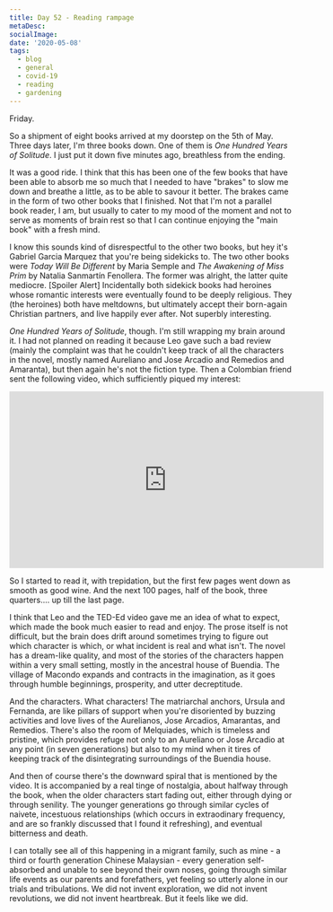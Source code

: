 ```yaml
---
title: Day 52 - Reading rampage
metaDesc: 
socialImage: 
date: '2020-05-08'
tags:
  - blog
  - general
  - covid-19
  - reading
  - gardening
---
```


Friday.

So a shipment of eight books arrived at my doorstep on the 5th of May. Three days later, I'm three books down. One of them is *One Hundred Years of Solitude*. I just put it down five minutes ago, breathless from the ending. 

It was a good ride. I think that this has been one of the few books that have been able to  absorb me so much that I needed to have "brakes" to slow me down and breathe a little, as to be able to savour it better. The brakes came in the form of two other books that I finished. Not that I'm not a parallel book reader, I am, but usually to cater to my mood of the moment and not to serve as moments of brain rest so that I can continue enjoying the "main book" with a fresh mind. 

I know this sounds kind of disrespectful to the other two books, but hey it's Gabriel Garcia Marquez that you're being sidekicks to. The two other books were *Today Will Be Different* by Maria Semple and *The Awakening of Miss Prim* by Natalia Sanmartín Fenollera. The former was alright, the latter quite mediocre. [Spoiler Alert] Incidentally both sidekick books had heroines whose romantic interests were eventually found to be deeply religious. They (the heroines) both have meltdowns, but ultimately accept their born-again Christian partners, and live happily ever after. Not superbly interesting. 

*One Hundred Years of Solitude*, though. I'm still wrapping my brain around it. I had not planned on reading it because Leo gave such a bad review (mainly the complaint was that he couldn't keep track of all the characters in the novel, mostly named Aureliano and Jose Arcadio and Remedios and Amaranta), but then again he's not the fiction type. Then a Colombian friend sent the following video, which sufficiently piqued my interest:

<iframe width="560" height="315" src="https://www.youtube.com/embed/B2zhLYz4pYo" frameborder="0" allow="accelerometer; autoplay; encrypted-media; gyroscope; picture-in-picture" allowfullscreen></iframe>

So I started to read it, with trepidation, but the first few pages went down as smooth as good wine. And the next 100 pages, half of the book, three quarters.... up till the last page. 

I think that Leo and the TED-Ed video gave me an idea of what to expect, which made the book much easier to read and enjoy. The prose itself is not difficult, but the brain does drift around sometimes trying to figure out which character is which, or what incident is real and what isn't. The novel has a dream-like quality, and most of the stories of the characters happen within a very small setting, mostly in the ancestral house of Buendia. The village of Macondo expands and contracts in the imagination, as it goes through humble beginnings, prosperity, and utter decreptitude. 

And the characters. What characters! The matriarchal anchors, Ursula and Fernanda, are like pillars of support when you're disoriented by buzzing activities and love lives of the Aurelianos, Jose Arcadios, Amarantas, and Remedios. There's also the room of Melquiades, which is timeless and pristine, which provides refuge not only to an Aureliano or Jose Arcadio at any point (in seven generations) but also to my mind when it tires of keeping track of the disintegrating surroundings of the Buendia house. 

And then of course there's the downward spiral that is mentioned by the video. It is accompanied by a real tinge of nostalgia, about halfway through the book, when the older characters start fading out, either through dying or through senility. The younger generations go through similar cycles of naivete, incestuous relationships (which occurs in extraodinary frequency, and are so frankly discussed that I found it refreshing), and eventual bitterness and death. 

I can totally see all of this happening in a migrant family, such as mine - a third or fourth generation Chinese Malaysian - every generation self-absorbed and unable to see beyond their own noses, going through similar life events as our parents and forefathers, yet feeling so utterly alone in our trials and tribulations. We did not invent exploration, we did not invent revolutions, we did not invent heartbreak. But it feels like we did. 

